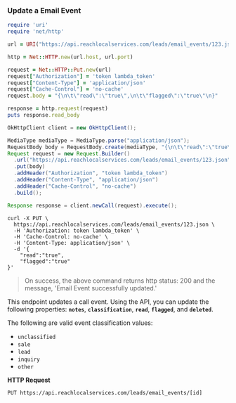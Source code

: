 ### Update a Email Event

```ruby
require 'uri'
require 'net/http'

url = URI("https://api.reachlocalservices.com/leads/email_events/123.json")

http = Net::HTTP.new(url.host, url.port)

request = Net::HTTP::Put.new(url)
request["Authorization"] = 'token lambda_token'
request["Content-Type"] = 'application/json'
request["Cache-Control"] = 'no-cache'
request.body = "{\n\t\"read\":\"true\",\n\t\"flagged\":\"true\"\n}"

response = http.request(request)
puts response.read_body
```

```java
OkHttpClient client = new OkHttpClient();

MediaType mediaType = MediaType.parse("application/json");
RequestBody body = RequestBody.create(mediaType, "{\n\t\"read\":\"true\",\n\t\"flagged\":\"true\"\n}");
Request request = new Request.Builder()
  .url("https://api.reachlocalservices.com/leads/email_events/123.json")
  .put(body)
  .addHeader("Authorization", "token lambda_token")
  .addHeader("Content-Type", "application/json")
  .addHeader("Cache-Control", "no-cache")
  .build();

Response response = client.newCall(request).execute();
```

```shell
curl -X PUT \
  https://api.reachlocalservices.com/leads/email_events/123.json \
  -H 'Authorization: token lambda_token' \
  -H 'Cache-Control: no-cache' \
  -H 'Content-Type: application/json' \
  -d '{
	"read":"true",
	"flagged":"true"
}'
```

> On success, the above command returns http status: 200 and the message, 'Email Event successfully updated.'

This endpoint updates a call event. Using the API, you can update the following properties: **`notes`**, **`classification`**, **`read`**, **`flagged`**, and **`deleted`**.

The following are valid event classification values:

* `unclassified`
* `sale`
* `lead`
* `inquiry`
* `other`

**HTTP Request**

`PUT https://api.reachlocalservices.com/leads/email_events/[id]`
